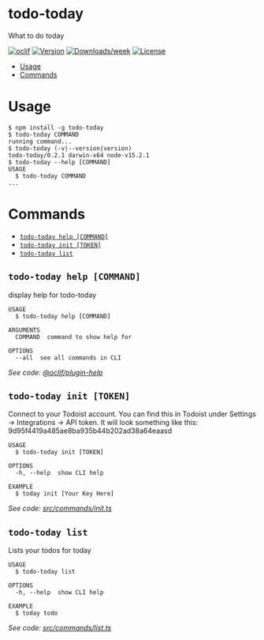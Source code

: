 todo-today
==========

What to do today

[![oclif](https://img.shields.io/badge/cli-oclif-brightgreen.svg)](https://oclif.io)
[![Version](https://img.shields.io/npm/v/todo-today.svg)](https://npmjs.org/package/todo-today)
[![Downloads/week](https://img.shields.io/npm/dw/todo-today.svg)](https://npmjs.org/package/todo-today)
[![License](https://img.shields.io/npm/l/todo-today.svg)](https://github.com/cmlarsen/todo-today/blob/master/package.json)

<!-- toc -->
* [Usage](#usage)
* [Commands](#commands)
<!-- tocstop -->
# Usage
<!-- usage -->
```sh-session
$ npm install -g todo-today
$ todo-today COMMAND
running command...
$ todo-today (-v|--version|version)
todo-today/0.2.1 darwin-x64 node-v15.2.1
$ todo-today --help [COMMAND]
USAGE
  $ todo-today COMMAND
...
```
<!-- usagestop -->
# Commands
<!-- commands -->
* [`todo-today help [COMMAND]`](#todo-today-help-command)
* [`todo-today init [TOKEN]`](#todo-today-init-token)
* [`todo-today list`](#todo-today-list)

## `todo-today help [COMMAND]`

display help for todo-today

```
USAGE
  $ todo-today help [COMMAND]

ARGUMENTS
  COMMAND  command to show help for

OPTIONS
  --all  see all commands in CLI
```

_See code: [@oclif/plugin-help](https://github.com/oclif/plugin-help/blob/v3.2.0/src/commands/help.ts)_

## `todo-today init [TOKEN]`

Connect to your Todoist account. You can find this in Todoist under Settings -> Integrations -> API token. It will look something like this: 9d95f4419a485ae8ba935b44b202ad38a64eaasd

```
USAGE
  $ todo-today init [TOKEN]

OPTIONS
  -h, --help  show CLI help

EXAMPLE
  $ today init [Your Key Here]
```

_See code: [src/commands/init.ts](https://github.com/cmlarsen/todo-today/blob/v0.2.1/src/commands/init.ts)_

## `todo-today list`

Lists your todos for today

```
USAGE
  $ todo-today list

OPTIONS
  -h, --help  show CLI help

EXAMPLE
  $ today todo
```

_See code: [src/commands/list.ts](https://github.com/cmlarsen/todo-today/blob/v0.2.1/src/commands/list.ts)_
<!-- commandsstop -->
